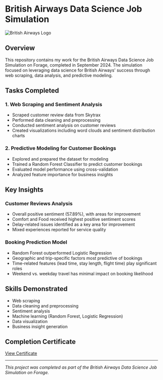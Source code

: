 # British Airways Data Science Job Simulation

![British Airways Logo](https://upload.wikimedia.org/wikipedia/en/thumb/4/42/British_Airways_Logo.svg/200px-British_Airways_Logo.svg.png)

## Overview
This repository contains my work for the British Airways Data Science Job Simulation on Forage, completed in September 2024. The simulation focused on leveraging data science for British Airways' success through web scraping, data analysis, and predictive modeling.

## Tasks Completed

### 1. Web Scraping and Sentiment Analysis
- Scraped customer review data from Skytrax
- Performed data cleaning and preprocessing
- Conducted sentiment analysis on customer reviews
- Created visualizations including word clouds and sentiment distribution charts

### 2. Predictive Modeling for Customer Bookings
- Explored and prepared the dataset for modeling
- Trained a Random Forest Classifier to predict customer bookings
- Evaluated model performance using cross-validation
- Analyzed feature importance for business insights

## Key Insights

### Customer Reviews Analysis
- Overall positive sentiment (57.89%), with areas for improvement
- Comfort and Food received highest positive sentiment scores
- Delay-related issues identified as a key area for improvement
- Mixed experiences reported for service quality

### Booking Prediction Model
- Random Forest outperformed Logistic Regression
- Geographic and trip-specific factors most predictive of bookings
- Time-related features (lead time, stay length, flight time) play significant roles
- Weekend vs. weekday travel has minimal impact on booking likelihood

## Skills Demonstrated
- Web scraping
- Data cleaning and preprocessing
- Sentiment analysis
- Machine learning (Random Forest, Logistic Regression)
- Data visualization
- Business insight generation

## Completion Certificate
[View Certificate](https://github.com/nidhi-bhatt/British-Airways-Virtual-Intern-Forage/blob/main/Virtual-Intern-Certificate.pdf)

---
*This project was completed as part of the British Airways Data Science Job Simulation on Forage.*
